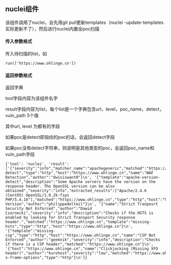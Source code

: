 ## nuclei组件

该组件调用了nuclei，会先用git pull更新templates（nuclei -update-templates实际更新不了），然后进行nuclei内置全poc扫描


#### 传入参数格式

传入待扫描的list，如

```
run(['https://www.ohlinge.cn'])
```



#### 返回参数格式

返回字典

tool字段内容为该组件名字

result字段内容为list，每个list是一个字典包含url，level，poc_name，detect，vuln_path 5个值

其中url, level 为都有的字段

如果poc是detect即指纹的poc的话，会返回detect字段

如果poc没有detect字符串，则说明是其他类型的poc，会返回poc_name和vuln_path字段


```
{'tool': 'nuclei', 'result': ['{"severity":"info","matcher_name":"apachegeneric","matched":"https://www.ohlinge.cn/","template":"waf-detect","type":"http","host":"https://www.ohlinge.cn","name":"WAF Detection","author":"dwisiswant0"}\n', '{"template":"apache-version-detect","description":"Some Apache servers have the version on the response header. The OpenSSL version can be also obtained","severity":"info","extracted_results":["Apache/2.4.6 (CentOS) OpenSSL/1.0.2k-fips PHP/5.4.16"],"matched":"https://www.ohlinge.cn","type":"http","host":"https://www.ohlinge.cn","name":"Apache Version","author":"philippedelteil"}\n', '{"name":"Strict Tranposrt Security Not Enforced","author":"Dawid Czarnecki","severity":"info","description":"Checks if the HSTS is enabled by looking for Strict Transport Security response header.","matched":"https://www.ohlinge.cn","template":"missing-hsts","type":"http","host":"https://www.ohlinge.cn"}\n', '{"template":"missing-csp","type":"http","host":"https://www.ohlinge.cn","name":"CSP Not Enforced","author":"geeknik","severity":"info","description":"Checks if there is a CSP header","matched":"https://www.ohlinge.cn"}\n', '{"host":"https://www.ohlinge.cn","name":"Clickjacking (Missing XFO header)","author":"kurohost","severity":"low","matched":"https://www.ohlinge.cn","template":"missing-x-frame-options","type":"http"}\n']}
```

